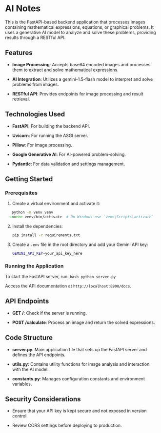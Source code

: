 # AI Notes

This is the FastAPI-based backend application that processes images containing mathematical expressions, equations, or graphical problems. It uses a generative AI model to analyze and solve these problems, providing results through a RESTful API.

## Features

- **Image Processing**: Accepts base64 encoded images and processes them to extract and solve mathematical expressions.

- **AI Integration**: Utilizes a gemini-1.5-flash model to interpret and solve problems from images.

- **RESTful API**: Provides endpoints for image processing and result retrieval.

## Technologies Used

- **FastAPI**: For building the backend API.

- **Uvicorn**: For running the ASGI server.

- **Pillow**: For image processing.

- **Google Generative AI**: For AI-powered problem-solving.

- **Pydantic**: For data validation and settings management.

## Getting Started

### Prerequisites

1. Create a virtual environment and activate it:
 ```bash 
    python -m venv venv
   source venv/bin/activate  # On Windows use `venv\Scripts\activate`
   ```

2. Install the dependencies:

   ```bash
   pip install -r requirements.txt
   ```

3. Create a `.env` file in the root directory and add your Gemini API key:

   ```bash
   GEMINI_API_KEY=your_api_key_here
   ```
   
### Running the Application

To start the FastAPI server, run:
    ```bash
    python server.py
    ```

Access the API documentation at `http://localhost:8900/docs`.

## API Endpoints

- **GET /**: Check if the server is running.

- **POST /calculate**: Process an image and return the solved expressions.

## Code Structure

- **server.py**: Main application file that sets up the FastAPI server and defines the API endpoints.

- **utils.py**: Contains utility functions for image analysis and interaction with the AI model.

- **constants.py**: Manages configuration constants and environment variables.

## Security Considerations

- Ensure that your API key is kept secure and not exposed in version control.

- Review CORS settings before deploying to production.